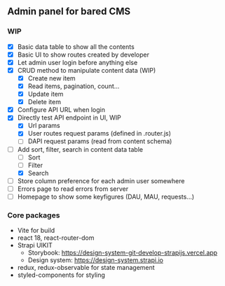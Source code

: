 ## Admin panel for bared CMS

### WIP

* [x] Basic data table to show all the contents
* [x] Basic UI to show routes created by developer
* [x] Let admin user login before anything else
* [x] CRUD method to manipulate content data (WIP)
  * [x] Create new item
  * [x] Read items, pagination, count...
  * [x] Update item
  * [x] Delete item
* [x] Configure API URL when login
* [x] Directly test API endpoint in UI, WIP
  * [x] Url params
  * [x] User routes request params (defined in .router.js)
  * [ ] DAPI request params (read from content schema)
* [ ] Add sort, filter, search in content data table
  * [ ] Sort
  * [ ] Filter
  * [x] Search
* [ ] Store column preference for each admin user somewhere
* [ ] Errors page to read errors from server
* [ ] Homepage to show some keyfigures (DAU, MAU, requests...)

### Core packages

* Vite for build
* react 18, react-router-dom
* Strapi UIKIT
  * Storybook: https://design-system-git-develop-strapijs.vercel.app
  * Design system: https://design-system.strapi.io
* redux, redux-observable for state management
* styled-components for styling